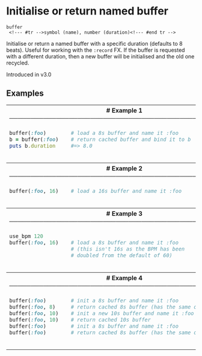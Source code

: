 # Initialise or return named buffer

```
buffer 
 <!--- #tr -->symbol (name), number (duration)<!--- #end tr -->
```


Initialise or return a named buffer with a specific duration (defaults to 8 beats). Useful for working with the `:record` FX. If the buffer is requested with a different duration, then a new buffer will be initialised and the old one recycled.

Introduced in v3.0

## Examples

<table class="examples">
<tr>
<th colspan="2" class="even head"># Example 1 ──────────────────────────────────────────────────────</th>
</tr>
<tr>
<td class="even">

```ruby
buffer(:foo)
b = buffer(:foo)
puts b.duration 



```

</td>
<td class="even">

<!--- #tr -->
```ruby
# load a 8s buffer and name it :foo
# return cached buffer and bind it to b
#=> 8.0



```
<!--- #end tr -->

</td>
</tr>
<tr>
<th colspan="2" class="odd head"># Example 2 ──────────────────────────────────────────────────────</th>
</tr>
<tr>
<td class="odd">

```ruby
buffer(:foo, 16)



```

</td>
<td class="odd">

<!--- #tr -->
```ruby
# load a 16s buffer and name it :foo



```
<!--- #end tr -->

</td>
</tr>
<tr>
<th colspan="2" class="even head"># Example 3 ──────────────────────────────────────────────────────</th>
</tr>
<tr>
<td class="even">

```ruby
use_bpm 120
buffer(:foo, 16)
                
                



```

</td>
<td class="even">

<!--- #tr -->
```ruby
 
# load a 8s buffer and name it :foo
# (this isn't 16s as the BPM has been
# doubled from the default of 60)



```
<!--- #end tr -->

</td>
</tr>
<tr>
<th colspan="2" class="odd head"># Example 4 ──────────────────────────────────────────────────────</th>
</tr>
<tr>
<td class="odd">

```ruby
buffer(:foo)    
buffer(:foo, 8) 
buffer(:foo, 10)
buffer(:foo, 10)
buffer(:foo)    
buffer(:foo)    



```

</td>
<td class="odd">

<!--- #tr -->
```ruby
# init a 8s buffer and name it :foo
# return cached 8s buffer (has the same duration)
# init a new 10s buffer and name it :foo
# return cached 10s buffer
# init a 8s buffer and name it :foo
# return cached 8s buffer (has the same duration)



```
<!--- #end tr -->

</td>
</tr>
</table>

